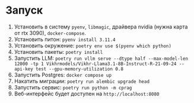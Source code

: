 # Запуск
1. Установить в систему `pyenv`, `libmagic`, драйвера nvidia (нужна карта от rtx 3090), `docker-compose`.
2. Установить питон: `pyenv install 3.11.4`
3. Установить окружение: `poetry env use $(pyenv which python)`
4. Установить пакеты: `poetry install`
5. Запустить LLM: `poetry run vllm serve --dtype half --max-model-len 12000 -tp 1 Vikhrmodels/Vikhr-Llama3.1-8B-Instruct-R-21-09-24 --api-key test --gpu-memory-utilization 0.8`
6. Запустить Postgres: `docker compose up`
7. Накатить миграции: `poetry run alembic upgrade head`
8. Запустить сервис: `poetry run python -m cprag`
9. Веб-интерфейс будет доступен на `http://localhost:8080`